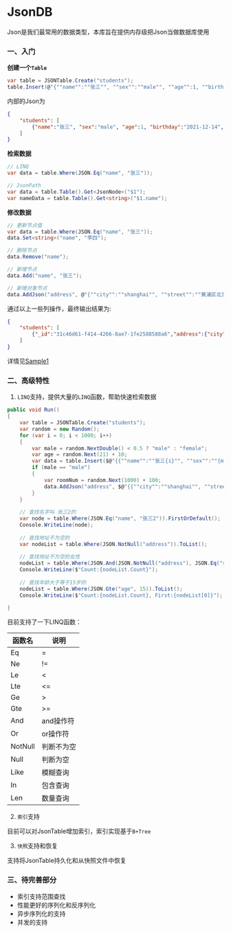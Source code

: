 # JsonDB

Json是我们最常用的数据类型，本库旨在提供内存级把Json当做数据库使用

### 一、入门

**创建一个`Table`**

``` c#
var table = JSONTable.Create("students");
table.Insert(@"{""name"":""张三"", ""sex"":""male"", ""age"":1, ""birthday"":""2021-12-14""}");
```

内部的Json为
```json
{
    "students": [
        {"name":"张三", "sex":"male", "age":1, "birthday":"2021-12-14", "_id":"67f49ca6-35f9-4016-9f02-7857ee24d554"}
    ]
}
```

**检索数据**

``` c#
// LINQ
var data = table.Where(JSON.Eq("name", "张三"));

// JsonPath
var data = table.Table().Get<JsonNode>("$1");
var nameData = table.Table().Get<string>("$1.name");

```

**修改数据**

```c#
// 更新节点值
var data = table.Where(JSON.Eq("name", "张三"));
data.Set<string>("name", "李四");

// 删除节点
data.Remove("name");

// 新增节点
data.Add("name", "张三");

// 新增对象节点
data.AddJson("address", @"{""city"":""shanghai"", ""street"":""黄浦区北京路99号"", ""roomNo"":""531""}");
```

通过以上一些列操作，最终输出结果为:
```json
{
    "students": [
        {"_id":"31c46d61-f414-4266-8ae7-1fe2588588a6","address":{"city":"shanghai","roomNo":"531","street":"黄浦区北京路99号"},"age":1,"birthday":"2021-12-14","name":"张三","sex":"male"}
    ]
}
```
详情见[Sample1](src/Example/Sample1.cs)

### 二、高级特性

1. `LINQ`支持，提供大量的`LINQ`函数，帮助快速检索数据

```c#
public void Run()
{
    var table = JSONTable.Create("students");
    var random = new Random();
    for (var i = 0; i < 1000; i++)
    {
        var male = random.NextDouble() < 0.5 ? "male" : "female";
        var age = random.Next(21) + 10;
        var data = table.Insert($@"{{""name"":""张三{i}"", ""sex"":""{male}"", ""age"":{age}, ""birthday"":""2021-12-14""}}");
        if (male == "male")
        {
            var roomNum = random.Next(1000) + 100;
            data.AddJson("address", $@"{{""city"":""shanghai"", ""street"":""黄浦区北京路99号"", ""roomNo"":""{roomNum}""}}");
        }
    }
    
    // 查找名字叫 张三2的
    var node = table.Where(JSON.Eq("name", "张三2")).FirstOrDefault();
    Console.WriteLine(node);
    
    // 查找地址不为空的
    var nodeList = table.Where(JSON.NotNull("address")).ToList();
    
    // 查找地址不为空的女性
    nodeList = table.Where(JSON.And(JSON.NotNull("address"), JSON.Eq("sex", "female"))).ToList();
    Console.WriteLine($"Count:{nodeList.Count}");
    
    // 查找年龄大于等于15岁的
    nodeList = table.Where(JSON.Gte("age", 15)).ToList();
    Console.WriteLine($"Count:{nodeList.Count}, First:{nodeList[0]}");
    
}
```

目前支持了一下LINQ函数：

|函数名|说明|
|-|-|
|Eq|=|
|Ne|!=|
|Le|<|
|Lte|<=|
|Ge|>|
|Gte|>=|
|And|and操作符|
|Or|or操作符|
|NotNull|判断不为空|
|Null|判断为空|
|Like|模糊查询|
|In|包含查询|
|Len|数量查询|

2. `索引`支持

目前可以对JsonTable增加索引，索引实现基于`B+Tree`

3. `快照`支持和恢复

支持将JsonTable持久化和从快照文件中恢复

### 三、待完善部分

- 索引支持范围查找
- 性能更好的序列化和反序列化
- 异步序列化的支持
- 并发的支持